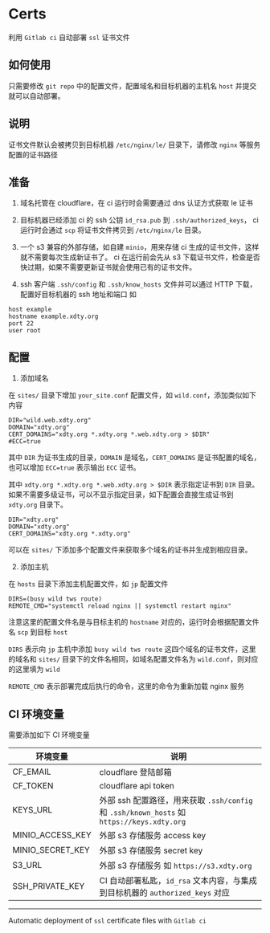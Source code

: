 # Certs

利用 `Gitlab ci` 自动部署 `ssl` 证书文件

## 如何使用

只需要修改 `git repo` 中的配置文件，配置域名和目标机器的主机名 `host` 并提交就可以自动部署。

## 说明

证书文件默认会被拷贝到目标机器 `/etc/nginx/le/` 目录下，请修改 `nginx` 等服务配置的证书路径

## 准备

1. 域名托管在 cloudflare，在 ci 运行时会需要通过 dns 认证方式获取 le 证书

2. 目标机器已经添加 ci 的 ssh 公钥 `id_rsa.pub` 到 `.ssh/authorized_keys`， ci 运行时会通过 `scp` 将证书文件拷贝到 `/etc/nginx/le` 目录。

3. 一个 s3 兼容的外部存储，如自建 `minio`，用来存储 ci 生成的证书文件，这样就不需要每次生成新证书了。 ci 在运行前会先从 s3 下载证书文件，检查是否快过期，如果不需要更新证书就会使用已有的证书文件。

4. ssh 客户端 `.ssh/config` 和 `.ssh/know_hosts` 文件并可以通过 HTTP 下载，配置好目标机器的 ssh 地址和端口 如

```
host example
hostname example.xdty.org
port 22
user root
```

## 配置

1. 添加域名

在 `sites/` 目录下增加 `your_site.conf` 配置文件，如 `wild.conf`，添加类似如下内容

```
DIR="wild.web.xdty.org"
DOMAIN="xdty.org"
CERT_DOMAINS="xdty.org *.xdty.org *.web.xdty.org > $DIR"
#ECC=true
```
其中 `DIR` 为证书生成的目录，`DOMAIN` 是域名，`CERT_DOMAINS` 是证书配置的域名，也可以增加 `ECC=true` 表示输出 `ECC` 证书。

其中 `xdty.org *.xdty.org *.web.xdty.org > $DIR` 表示指定证书到 `DIR` 目录。如果不需要多级证书，可以不显示指定目录，如下配置会直接生成证书到 `xdty.org` 目录下。

```
DIR="xdty.org"
DOMAIN="xdty.org"
CERT_DOMAINS="xdty.org *.xdty.org"
```

可以在 `sites/` 下添加多个配置文件来获取多个域名的证书并生成到相应目录。

2. 添加主机

在 `hosts` 目录下添加主机配置文件，如 `jp` 配置文件

```
DIRS=(busy wild tws route)
REMOTE_CMD="systemctl reload nginx || systemctl restart nginx"
```
注意这里的配置文件名是与目标主机的 `hostname` 对应的，运行时会根据配置文件名 `scp` 到目标 `host`

`DIRS` 表示向 `jp` 主机中添加 `busy wild tws route` 这四个域名的证书文件，这里的域名和 `sites/` 目录下的文件名相同，如域名配置文件名为 `wild.conf`，则对应的这里填为 `wild`

`REMOTE_CMD` 表示部署完成后执行的命令，这里的命令为重新加载 nginx 服务

## CI 环境变量

需要添加如下 CI 环境变量

| 环境变量         | 说明                                                         |
| ---------------- | ------------------------------------------------------------ |
| CF_EMAIL         | cloudflare 登陆邮箱                                          |
| CF_TOKEN         | cloudflare api token                                         |
| KEYS_URL         | 外部 ssh 配置路径，用来获取 `.ssh/config` 和 `.ssh/known_hosts` 如 `https://keys.xdty.org` |
| MINIO_ACCESS_KEY | 外部 s3 存储服务 access key                                  |
| MINIO_SECRET_KEY | 外部 s3 存储服务 secret key                                  |
| S3_URL           | 外部 s3 存储服务 如 `https://s3.xdty.org`                    |
| SSH_PRIVATE_KEY  | CI 自动部署私匙，`id_rsa` 文本内容，与集成到目标机器的 `authorized_keys` 对应 |



----------

Automatic deployment of `ssl` certificate files with `Gitlab ci`



